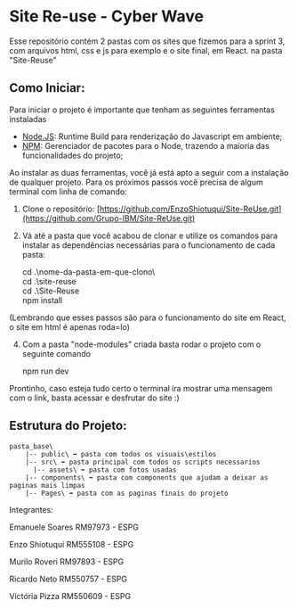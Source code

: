 # Site Re-use - Cyber Wave
Esse repositório contém 2 pastas com os sites que fizemos para a sprint 3, com arquivos html, css e js para exemplo e o site final, em React. na pasta "Site-Reuse"




## Como Iniciar:
Para iniciar o projeto é importante que tenham as seguintes ferramentas instaladas

 - [Node.JS](https://nodejs.org/en/): Runtime Build para renderização do Javascript em ambiente;
 - [NPM](https://www.npmjs.com/): Gerenciador de pacotes para o Node, trazendo a maioria das funcionalidades do projeto;

Ao instalar as duas ferramentas, você já está apto a seguir com a instalação de qualquer projeto. Para os próximos passos você precisa de algum terminal com linha de comando:

1. Clone o repositório: [https://github.com/EnzoShiotuqui/Site-ReUse.git](https://github.com/Grupo-IBM/Site-ReUse.git)

2. Vá até a pasta que você acabou de clonar e utilize os comandos para instalar as dependências necessárias para o funcionamento de cada pasta:

    cd .\nome-da-pasta-em-que-clono\    
     cd .\site-reuse\
      cd .\Site-Reuse\
      npm install

(Lembrando que esses passos são para o funcionamento do site em React, o site em html é apenas roda=lo)


4. Com a pasta "node-modules" criada basta rodar o projeto com o seguinte comando 

   npm run dev 

Prontinho, caso esteja tudo certo o terminal ira mostrar uma mensagem com o link, basta acessar e desfrutar do site :)

## Estrutura do Projeto:

    pasta_base\
    	|-- public\ ➡️ pasta com todos os visuais\estilos
    	|-- src\ ➡️ pasta principal com todos os scripts necessarios
    	  |-- assets\ ➡️ pasta com fotos usadas
        |-- components\ ➡️ pasta com components que ajudam a deixar as paginas mais limpas
        |-- Pages\ ➡️ pasta com as paginas finais do projeto
          
Integrantes:

Emanuele Soares RM97973 - ESPG

Enzo Shiotuqui RM555108 - ESPG

Murilo Roveri RM97893 - ESPG

Ricardo Neto RM550757 - ESPG

Victória Pizza RM550609 - ESPG
